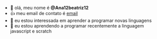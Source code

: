- 👋 olá, meu nome é **@Ana12beatriz12**
- 👍 meu email de contato é [email](ana.quennehen@escola.pr.gov.br)
-  👀 eu estou interessada em aprender a programar novas linguagens
- 🌱 eu estou aprendendo a programar recentemente a linguagem javascript e scratch


